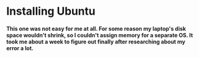# Installing Ubuntu

#### This one was not easy for me at all. For some reason my laptop's disk space wouldn't shrink, so I couldn't assign memory for a separate OS. It took me about a week to figure out finally after researching about my error a lot. 
